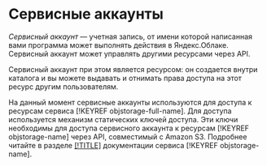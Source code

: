 # Сервисные аккаунты

_Сервисный аккаунт_ — учетная запись, от имени которой написанная вами программа может выполнять действия в Яндекс.Облаке. Сервисный аккаунт может управлять другими ресурсами через API.

Сервисный аккаунт при этом является ресурсом: он создается внутри каталога и вы можете выдавать и отнимать права доступа на этот ресурс другим пользователям.

На данный момент сервисные аккаунты используются для доступа к ресурсам сервиса [!KEYREF objstorage-full-name]. Для доступа используется механизм статических ключей доступа. Эти ключи необходимы для доступа сервисного аккаунта к ресурсам [!KEYREF objstorage-name] через API, совместимый с Amazon S3. Подробнее читайте в разделе [[!TITLE]](../../../storage/s3/index.md) документации сервиса [!KEYREF objstorage-name].